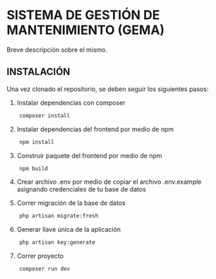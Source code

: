 # SISTEMA DE GESTIÓN DE MANTENIMIENTO (GEMA)

Breve descripción sobre el mismo.

## INSTALACIÓN

Una vez clonado el repositorio, se deben seguir los siguientes pasos:

1. Instalar dependencias con composer

```bash
    composer install
```

2. Instalar dependencias del frontend por medio de npm

```bash
    npm install
```

3. Construir paquete del frontend por medio de npm

```bash
    npm build
```

4. Crear archivo .env por medio de copiar el archivo .env.example asignando credenciales de tu base de datos

5. Correr migración de la base de datos

```bash
    php artisan migrate:fresh
```

6. Generar llave única de la aplicación

```bash
    php artisan key:generate
```

7. Correr proyecto

```bash
    composer run dev
```
